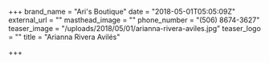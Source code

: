 +++
brand_name = "Ari's Boutique"
date = "2018-05-01T05:05:09Z"
external_url = ""
masthead_image = ""
phone_number = "(506) 8674-3627"
teaser_image = "/uploads/2018/05/01/arianna-rivera-aviles.jpg"
teaser_logo = ""
title = "Arianna Rivera Avilés"

+++
